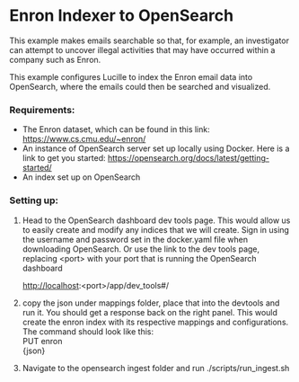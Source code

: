 # Enron Indexer to OpenSearch

This example makes emails searchable so that, for example, an investigator can attempt to uncover illegal activities that may have occurred within a company such as Enron.

This example configures Lucille to index the Enron email data into OpenSearch, where the emails could then be searched and visualized.

### Requirements:

- The Enron dataset, which can be found in this link: https://www.cs.cmu.edu/~enron/
- An instance of OpenSearch server set up locally using Docker. Here is a link to get you started: https://opensearch.org/docs/latest/getting-started/
- An index set up on OpenSearch

### Setting up:

1. Head to the OpenSearch dashboard dev tools page. This would allow us to easily create and modify any indices that we will create. Sign in using the username and password set in the docker.yaml file when downloading OpenSearch. Or use the link to the dev tools page, replacing &lt;port&gt; with your port that is running the OpenSearch dashboard
    
    [http://localhost](http://localhost/):&lt;port&gt;/app/dev_tools#/
    
2. copy the json under mappings folder, place that into the devtools and run it. You should get a response back on the right panel. This would create the enron index with its respective mappings and configurations. The command should look like this: \
PUT enron \
{json}
3. Navigate to the opensearch ingest folder and run ./scripts/run_ingest.sh
